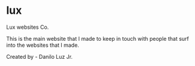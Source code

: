 # lux
Lux websites Co.

This is the main website that I made to keep in touch with
people that surf into the websites that I made.

Created by - Danilo Luz Jr.
